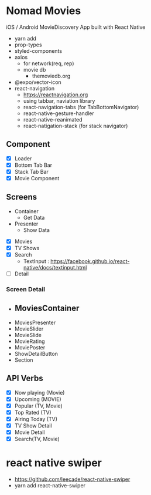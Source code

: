 # Nomad Movies

iOS / Android MovieDiscovery App built with React Native
- yarn add 
- prop-types 
- styled-components 
- axios
  - for network(req, rep)
  - movie db
    - themoviedb.org
- @expo/vector-icon 
- react-navigation
  - https://reactnavigation.org
  - using tabbar, naviation library
  - react-navigation-tabs (for TabBottomNavigator)
  - react-native-gesture-handler
  - react-native-reanimated
  - react-natigation-stack (for stack navigator)

## Component
- [X] Loader
- [X] Bottom Tab Bar
- [X] Stack Tab Bar
- [X] Movie Component

## Screens
- Container
  - Get Data
- Presenter
  - Show Data
- [X] Movies
- [X] TV Shows
- [X] Search
  - TextInput : https://facebook.github.io/react-native/docs/textinput.html
- [ ] Detail

### Screen Detail
- MoviesContainer
  - 
- MoviesPresenter
- MovieSlider
- MovieSlide
- MovieRating
- MoviePoster
- ShowDetailButton
- Section

## API Verbs
 - [X] Now playing (Movie)
 - [X] Upcoming (MOVIE)
 - [X] Popular (TV, Movie)
 - [X] Top Rated (TV)
 - [X] Airing Today (TV)
 - [X] TV Show Detail
 - [X] Movie Detail
 - [X] Search(TV, Movie)

 # react native swiper
 - https://github.com/leecade/react-native-swiper
 - yarn add react-native-swiper